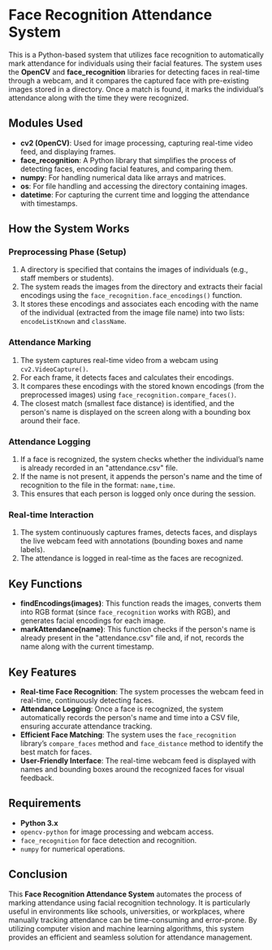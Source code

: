 # Face Recognition Attendance System

This is a Python-based system that utilizes face recognition to automatically mark attendance for individuals using their facial features. The system uses the **OpenCV** and **face_recognition** libraries for detecting faces in real-time through a webcam, and it compares the captured face with pre-existing images stored in a directory. Once a match is found, it marks the individual’s attendance along with the time they were recognized.

## Modules Used

- **cv2 (OpenCV)**: Used for image processing, capturing real-time video feed, and displaying frames.
- **face_recognition**: A Python library that simplifies the process of detecting faces, encoding facial features, and comparing them.
- **numpy**: For handling numerical data like arrays and matrices.
- **os**: For file handling and accessing the directory containing images.
- **datetime**: For capturing the current time and logging the attendance with timestamps.

## How the System Works

### Preprocessing Phase (Setup)
1. A directory is specified that contains the images of individuals (e.g., staff members or students).
2. The system reads the images from the directory and extracts their facial encodings using the `face_recognition.face_encodings()` function.
3. It stores these encodings and associates each encoding with the name of the individual (extracted from the image file name) into two lists: `encodeListKnown` and `className`.

### Attendance Marking
1. The system captures real-time video from a webcam using `cv2.VideoCapture()`.
2. For each frame, it detects faces and calculates their encodings.
3. It compares these encodings with the stored known encodings (from the preprocessed images) using `face_recognition.compare_faces()`.
4. The closest match (smallest face distance) is identified, and the person's name is displayed on the screen along with a bounding box around their face.

### Attendance Logging
1. If a face is recognized, the system checks whether the individual’s name is already recorded in an "attendance.csv" file.
2. If the name is not present, it appends the person's name and the time of recognition to the file in the format: `name,time`.
3. This ensures that each person is logged only once during the session.

### Real-time Interaction
1. The system continuously captures frames, detects faces, and displays the live webcam feed with annotations (bounding boxes and name labels).
2. The attendance is logged in real-time as the faces are recognized.

## Key Functions

- **findEncodings(images)**: This function reads the images, converts them into RGB format (since `face_recognition` works with RGB), and generates facial encodings for each image.
- **markAttendance(name)**: This function checks if the person's name is already present in the "attendance.csv" file and, if not, records the name along with the current timestamp.

## Key Features
- **Real-time Face Recognition**: The system processes the webcam feed in real-time, continuously detecting faces.
- **Attendance Logging**: Once a face is recognized, the system automatically records the person's name and time into a CSV file, ensuring accurate attendance tracking.
- **Efficient Face Matching**: The system uses the `face_recognition` library’s `compare_faces` method and `face_distance` method to identify the best match for faces.
- **User-Friendly Interface**: The real-time webcam feed is displayed with names and bounding boxes around the recognized faces for visual feedback.

## Requirements
- **Python 3.x**
- `opencv-python` for image processing and webcam access.
- `face_recognition` for face detection and recognition.
- `numpy` for numerical operations.

## Conclusion

This **Face Recognition Attendance System** automates the process of marking attendance using facial recognition technology. It is particularly useful in environments like schools, universities, or workplaces, where manually tracking attendance can be time-consuming and error-prone. By utilizing computer vision and machine learning algorithms, this system provides an efficient and seamless solution for attendance management.
